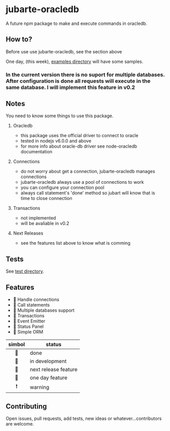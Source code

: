 # jubarte-oracledb
A future npm package to make and execute commands in oracledb.

## How to?
Before use use jubarte-oracledb, see the section above

One day, (this week), [examples directory](examples) will have some samples. 

### In the current version there is no suport for multiple databases. After configuration is done all requests will execute in the same database. I will implement this feature in v0.2 ###

## Notes
You need to know some things to use this package.

1. Oracledb
   * this package uses the official driver to connect to oracle
   * tested in nodejs v6.0.0 and above 
   * for more info about oracle-db driver see node-oracledb documentation

2. Connections
    * do not worry about get a connection, jubarte-oracledb manages connections
    * jubarte-oracledb always use a pool of connections to work
    * you can configure your connection pool
    * always call statement's 'done' method so jubart will know that is time to close connection

3. Transactions
    * not implemented
    * will be avaliable in v0.2

3. Next Releases
    * see the features list above to know what is comming

## Tests
See [test directory](test/).

## Features

- :small_blue_diamond: Handle connections
- :small_blue_diamond: Call statements
- :small_red_triangle: Multiple databases support
- :small_red_triangle: Transactions
- :small_red_triangle_down: Event Emitter
- :small_red_triangle_down: Status Panel
- :small_red_triangle_down: Simple ORM

| simbol | status |
|:---:|---|
| :small_blue_diamond: | done |
| :small_orange_diamond: | in development |
| :small_red_triangle: | next release feature |
| :small_red_triangle_down: | one day feature |
| :heavy_exclamation_mark: | warning |

## Contributing
Open issues, pull requests, add tests, new ideas or whatever...contributors are welcome.
